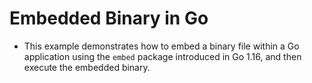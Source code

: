 # Embedded Binary in Go

- This example demonstrates how to embed a binary file within a Go application using the `embed` package introduced in Go 1.16, and then execute the embedded binary.



 
